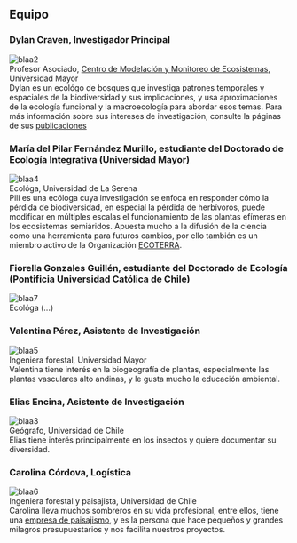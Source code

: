 ## Equipo   

### Dylan Craven, Investigador Principal  
![blaa2](/images/dylancraven2.png)  
Profesor Asociado, [Centro de Modelación y Monitoreo de Ecosistemas](https://cem.umayor.cl/), Universidad Mayor  
Dylan es un ecológo de bosques que investiga patrones temporales y espaciales de la biodiversidad y sus implicaciones, y usa aproximaciones de la ecología funcional y la macroecología para abordar esos temas. Para más información sobre sus intereses de investigación, consulte la páginas de sus [publicaciones](/publications)   

### María del Pilar Fernández Murillo, estudiante del Doctorado de Ecología Integrativa (Universidad Mayor)  
![blaa4](/images/Pili.png)    
Ecológa, Universidad de La Serena  
Pili es una ecóloga cuya investigación se enfoca en responder cómo la pérdida de biodiversidad, en especial la pérdida de herbívoros, puede modificar en múltiples escalas el funcionamiento de las plantas efímeras en los ecosistemas semiáridos.
Apuesta mucho a la difusión de la ciencia como una herramienta para futuros cambios, por ello también es un miembro activo de la Organización [ECOTERRA](https://ongecoterra.org/).

### Fiorella Gonzales Guillén, estudiante del Doctorado de Ecología (Pontificia Universidad Católica de Chile)  
![blaa7](/images/Fiorella2.png)    
Ecológa (...)   

### Valentina Pérez, Asistente de Investigación  
![blaa5](/images/ValentinaPerez.png)    
Ingeniera  forestal, Universidad Mayor  
Valentina tiene interés en la biogeografía de plantas, especialmente las plantas vasculares alto andinas, y le gusta mucho la educación ambiental.   

### Elias Encina, Asistente de Investigación
![blaa3](/images/Elias2020.png)    
Geógrafo, Universidad de Chile  
Elias tiene interés principalmente en los insectos y quiere documentar su diversidad.   

### Carolina Córdova, Logística  
![blaa6](/images/carola.png)    
Ingeniera forestal y paisajista, Universidad de Chile  
Carolina lleva muchos sombreros en su vida profesional, entre ellos, tiene una [empresa de paisajismo](https://weinmannia.cl/), y es la persona que hace pequeños y grandes milagros presupuestarios y nos facilita nuestros proyectos. 
